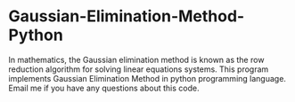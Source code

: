 # Gaussian-Elimination-Method-Python
In mathematics, the Gaussian elimination method is known as the row reduction algorithm for solving linear equations systems. This program implements Gaussian Elimination  Method in python programming language. Email me if you have any questions about this code.
